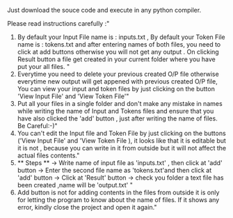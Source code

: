 Just download the souce code and execute in any python compiler.

Please read instructions carefully :"

1) By default your Input File name is : inputs.txt , By default your Token File name is : tokens.txt and after entering names of both files, you need to click at add buttons otherwise you will not  get any output . On clicking Result button a file get created in your current folder where you have put your all files. "
2) Everytime you need to delete your previous created O/P file otherwise everytime new output will get appened with previous created O/P file, You can view your input and token files by just clicking on the button 'View Input File' and 'View Token File'"
3) Put all your files in a single folder and don't make any mistake in names while writing the name of Input and Tokens files and ensure that you have also clicked the 'add' button , just after writing the name of files. Be Careful:-)"
4) You can't edit the Input file and Token File by just clicking on the buttons ('View Input File' and 'View Token File ), it looks like that it is editable but it is not , because you can write in it from outside but it will not affect the actual files contents."
5) ** Steps ** -> Write name of input file as 'inputs.txt' , then click at 'add' button -> Enter the second file name as 'tokens.txt'and then click at 'add' button -> Click at 'Result' button -> check you folder a text file has been created ,name will be 'output.txt' "
6)  Add button is not for adding contents in the files from outside it is only for letting the program to know about the name of files. If it shows any error, kindly close the project and open it again."
